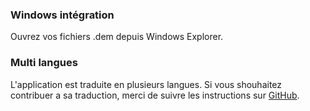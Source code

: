 ### Windows intégration

Ouvrez vos fichiers .dem depuis Windows Explorer.

### Multi langues

L'application est traduite en plusieurs langues. Si vous shouhaitez contribuer a sa traduction, merci de suivre les instructions sur [GitHub](https://github.com/akiver/CSGO-Demos-Manager#translations).
